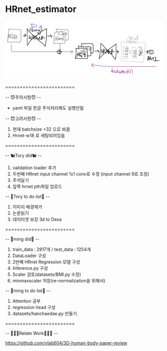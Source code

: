 # HRnet_estimator

<img src="https://github.com/ylab604/HRnet_BMI_estimator/blob/main/ming_0411_did.PNG">

========================

-- 😈주의사항😈 --
* yaml 파일 한글 주석처리해도 실행안됨


-- 😈고려사항😈 --
1. 현재 batchsize =32 으로 바꿈
2. Hrnet-w18 로 세팅되어있음

========================

-- 🐿Tory did🐿 --
1. validation loader 추가
2. 두번째 HRnet input channel 1x1 conv로 수정 (input channel 9로 조정)
3. 주석달기
4. 앞쪽 hrnet pth파일 업로드 


-- 🐹Tory to do list🐹 --
1. 이미지 배경제거
2. 논문읽기 
3. 데이터셋 보강 3d to Dexa

========================

-- 🤩ming did🤩 --
1. train_data : 2917개 / test_data : 1254개
2. DataLoader 구성
3. 2번째 HRnet Regression 모델 구성
4. Inference.py 구성
5. Scaler 검토(datasets/BMI.py 수정)
6. minmaxscaler 저장(re-normalization을 위해서)


-- 🥰ming to do list🥰 --
1. Attention 공부
2. regression head 구성
3. datasets/hanchaedae.py 만들기

========================

-- 👨‍👧‍👧Relate Work👩‍👧‍👦 --

https://github.com/ylab604/3D-human-body-paper-review
